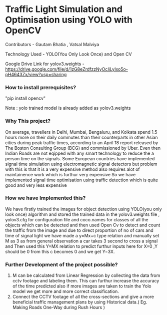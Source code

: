 # Traffic Light Simulation and Optimisation using YOLO with OpenCV
Contributors  - Gautam Bhatia , Vatsal Malviya

Technology Used - YOLO(You Only Look Once) and Open CV

Google Drive Link for yolov3.weights - https://drive.google.com/file/d/1zG8eZrdfzzNyOcIiLyIxo5o-pH4643Zx/view?usp=sharing

### How to install prerequisites?
"pip install opencv"

Note : yolo trained model is already added as yolov3.weights

### Why This project?
On average, travellers in Delhi, Mumbai, Bengaluru, and Kolkata spend 1.5 hours more on their daily commutes
than their counterparts in other Asian cities during peak traffic times, according to an April 18 report 
released by The Boston Consulting Group (BCG) and commissioned by Uber.
Even then Indian Roads are not eqipped with any smart technology to reduce the a person time on the signals.
Some European countries have implemented signal time simulation using electromagnetic signal detectors but 
problem with this is that it is a very expensive method also requires alot of maintainence work which is furthur
very expensive 
So we have implemented signal time optimisation using traffic detection which is quite good and very less expensive

### How we have Implemented this?
We have firstly trained the images for object detection using YOLO(you only look once) algorithm and stored the trained data in
the yolov3.weights file , yolov3.cfg for configuration file and coco.names for classes of all the objects which can be detected
and then used Open Cv to detect and count the traffic from the image and due to direct proportion of no of cars and time of signal 
light we have made a y=Mx+c type relation and manually set M as 3 as from general observation a car takes 3 second to cross a signal 
and Then used this Y=MX relation to predict furthur inputs here for X=0 ,Y should be 0 from this c becomes 0 and we get Y=3X.

### Further Development of the project possible?
1) M can be calculated from Linear Regression by collecting the data from cctv footage and labeling them. 
This can furthur increase the accuracy of the time predicted also if more images are taken to train the Yolo model we get more and more correct classification.
2) Connect the CCTV footage of all the cross-sections and give a more beneficial traffic management plans by using Historical data.( Eg. Making Roads One-Way during Rush Hours )
      
 
  
 

